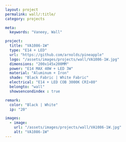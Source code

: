 ```yaml
---
layout: project
permalink: wall/:title/
category: projects

meta:
  keywords: "Vaneey, Wall"

project:
  title: "VA1086-1W"
  type: "E14 + LED"
  url: "https://github.com/arnolds/pineapple"
  logo: "/assets/images/projects/wall/VA1086-1W.jpg"
  dimensions: "200x145x200MM"
  power: "E14 MAX 40W + LED 3W"
  material: "Aluminum + Iron"
  shade: "Black Fabric | White Fabric"
  electrical: "E14 + LED COB 3000K CRI>80"
  belongto: "wall"
  showsencondindex : true

remark:
  color: "Black | White"
  ip: "20"

images:
  - image:
    url: "/assets/images/projects/wall/VA1086-1W.jpg"
    alt: "VA1086-1W"
---
```

